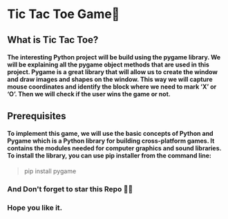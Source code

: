 # Tic Tac Toe Game🧠

 <p It’s no doubt, you must have played Tic Tac Toe in your school days and every one of us loves to play the game. You will be surprised to know that the game of Tic Tac Toe is known to exist since ancient Egypt times.
 With this Python project by me, we are going to build an interactive game of Tic Tac Toe where we’ll learn new things along the way. />

 ## What is Tic Tac Toe?
 <p Tic Tac Toe is one of the most played games and is the best time killer game that you can play anywhere with just a pen and paper. If you don’t know how to play this game don’t worry let us first understand that.
 The game is played by two individuals. First, we draw a board with a 3×3 square grid. The first player chooses ‘X’ and draws it on any of the square grid, then it’s the chance of the second player to draw ‘O’ on the available spaces. Like this, the players draw ‘X’ and ‘O’ alternatively on the empty spaces until a player succeeds in drawing 3 consecutive marks either in the horizontal, vertical or diagonal way. Then the player wins the game otherwise the game draws when all spots are filled. />

 #### The interesting Python project will be build using the pygame library. We will be explaining all the pygame object methods that are used in this project. Pygame is a great library that will allow us to create the window and draw images and shapes on the window. This way we will capture mouse coordinates and identify the block where we need to mark ‘X’ or ‘O’. Then we will check if the user wins the game or not.
 
 ## Prerequisites

 #### To implement this game, we will use the basic concepts of Python and Pygame which is a Python library for building cross-platform games. It contains the modules needed for computer graphics and sound libraries. To install the library, you can use pip installer from the command line:

 >pip install pygame

 ### And Don't forget to star this Repo 🙂🫰
 ### Hope you like it.
